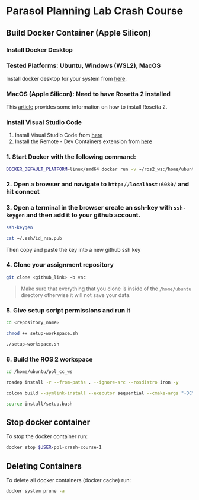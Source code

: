 # Parasol Planning Lab Crash Course

## Build Docker Container (Apple Silicon)

### Install Docker Desktop

### Tested Platforms: Ubuntu, Windows (WSL2), MacOS

Install docker desktop for your system from [here](https://www.docker.com/products/docker-desktop/).

### MacOS (Apple Silicon): Need to have Rosetta 2 installed

This [article](https://osxdaily.com/2020/12/04/how-install-rosetta-2-apple-silicon-mac/) provides some information on how to install Rosetta 2.

### Install Visual Studio Code

1. Install Visual Studio Code from [here](https://code.visualstudio.com/)
2. Install the Remote - Dev Containers extension from [here](https://marketplace.visualstudio.com/items?itemName=ms-vscode-remote.remote-containers)

### 1. Start Docker with the following command:

```sh
DOCKER_DEFAULT_PLATFORM=linux/amd64 docker run -v ~/ros2_ws:/home/ubuntu:cached -p 6080:80 -p 10000:10000 --shm-size=1024m tiryoh/ros2-desktop-vnc:iron
```

### 2. Open a browser and navigate to `http://localhost:6080/` and hit connect

### 3. Open a terminal in the browser create an ssh-key with `ssh-keygen` and then add it to your github account.

```sh
ssh-keygen
```

```sh
cat ~/.ssh/id_rsa.pub
```

Then copy and paste the key into a new github ssh key

### 4. Clone your assignment repository

```sh
git clone <github_link> -b vnc
```

> Make sure that everything that you clone is inside of the `/home/ubuntu` directory otherwise it will not save your data.

### 5. Give setup script permissions and run it

```sh
cd <repository_name>
```

```sh
chmod +x setup-workspace.sh
```

```sh
./setup-workspace.sh
```

### 6. Build the ROS 2 workspace

```sh
cd /home/ubuntu/ppl_cc_ws
```

```sh
rosdep install -r --from-paths . --ignore-src --rosdistro iron -y
```

```sh
colcon build --symlink-install --executor sequential --cmake-args "-DCMAKE_BUILD_TYPE=Release"
```

```sh
source install/setup.bash
```

## Stop docker container

To stop the docker container run:

```sh
docker stop $USER-ppl-crash-course-1
```

## Deleting Containers

To delete all docker containers (docker cache) run:

```sh
docker system prune -a
```
